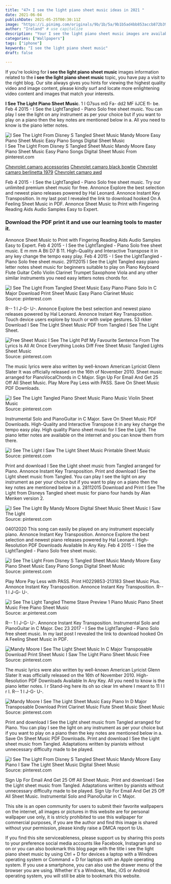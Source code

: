 ```yaml
---
title: "47+ I see the light piano sheet music ideas in 2021 "
date: 2021-06-04
publishDate: 2021-05-25T00:30:11Z
image: "https://i.pinimg.com/originals/9b/1b/5a/9b1b5ad4bb853accb872b39e4ae37882.png"
author: "Ireland" # use capitalize
description: "Your I see the light piano sheet music images are available in this site. I see the light piano sheet music are a topic that is being searched for and liked by netizens today. You can Download the I see the light piano sheet music files here. Download all free photos and vectors."
categories: ["Wallpapers"]
tags: ["iphone"]
keywords: "I see the light piano sheet music"
draft: false

---
```


If you're looking for **i see the light piano sheet music** images information related to the **i see the light piano sheet music** topic, you have pay a visit to the right  blog.  Our site always  gives you  hints  for viewing  the highest  quality video and image  content, please kindly surf and locate more enlightening video content and images  that match your interests.

**I See The Light Piano Sheet Music**. 1 I G7sus mG Fa- dd2 MF iiJCE fI- be. Feb 4 2015 - I See the LightTangled - Piano Solo free sheet music. You can play I see the light on any instrument as per your choice but if you want to play on a piano then the key notes are mentioned below in a. All you need to know is the piano letter notes.

![I See The Light From Disney S Tangled Sheet Music Mandy Moore Easy Piano Sheet Music Easy Piano Songs Digital Sheet Music](https://i.pinimg.com/originals/48/43/52/484352f0ecffd1e598b45058cd1ac168.png "I See The Light From Disney S Tangled Sheet Music Mandy Moore Easy Piano Sheet Music Easy Piano Songs Digital Sheet Music")
I See The Light From Disney S Tangled Sheet Music Mandy Moore Easy Piano Sheet Music Easy Piano Songs Digital Sheet Music From pinterest.com

[Chevrolet camaro accessories](/chevrolet-camaro-accessories/)
[Chevrolet camaro black bowtie](/chevrolet-camaro-black-bowtie/)
[Chevrolet camaro berlinetta 1979](/chevrolet-camaro-berlinetta-1979/)
[Chevrolet camaro awd](/chevrolet-camaro-awd/)

Feb 4 2015 - I See the LightTangled - Piano Solo free sheet music. Try our unlimited premium sheet music for free. Annonce Explore the best selection and newest piano releases powered by Hal Leonard. Annonce Instant Key Transposition. In my last post I revealed the link to download hooked On A Feeling Sheet Music in PDF. Annonce Sheet Music to Print with Fingering Reading Aids Audio Samples Easy to Expert.

### Download the PDF print it and use our learning tools to master it.

Annonce Sheet Music to Print with Fingering Reading Aids Audio Samples Easy to Expert. Feb 4 2015 - I See the LightTangled - Piano Solo free sheet music. E m mm A Bti D7 B 11. High-Quality and Interactive Transpose it in any key change the tempo easy play. Feb 4 2015 - I See the LightTangled - Piano Solo free sheet music. 29112015 I See the Light Tangled easy piano letter notes sheet music for beginners suitable to play on Piano Keyboard Flute Guitar Cello Violin Clarinet Trumpet Saxophone Viola and any other similar instruments you need easy letters notes chords for.


![I See The Light From Tangled Sheet Music Easy Piano Piano Solo In C Major Download Print Sheet Music Easy Piano Clarinet Music](https://i.pinimg.com/originals/be/04/15/be04156c09670a50f48bff50b35a8a28.gif "I See The Light From Tangled Sheet Music Easy Piano Piano Solo In C Major Download Print Sheet Music Easy Piano Clarinet Music")
Source: pinterest.com

R-- 1 l J-G- U-. Annonce Explore the best selection and newest piano releases powered by Hal Leonard. Annonce Instant Key Transposition. Touch device users explore by touch or with swipe gestures. 53 rkker Download I See The Light Sheet Music PDF from Tangled I See The Light Sheet.

![Free Sheet Music I See The Light Pdf My Favourite Sentence From The Lyrics Is All At Once Everything Looks Diff Free Sheet Music Tangled Lights Sheet Music](https://i.pinimg.com/originals/85/9d/cc/859dcc8e84f8b234d0834ad19a724787.png "Free Sheet Music I See The Light Pdf My Favourite Sentence From The Lyrics Is All At Once Everything Looks Diff Free Sheet Music Tangled Lights Sheet Music")
Source: pinterest.com

The music lyrics were also written by well-known American Lyricist Glenn Slater It was officially released on the 16th of November 2010. Sheet music arranged for PianoVocalChords in C Major. Sign Up For Email And Get 25 Off All Sheet Music. Play More Pay Less with PASS. Save On Sheet Music PDF Downloads.

![I See The Light Tangled Piano Sheet Music Piano Music Violin Sheet Music](https://i.pinimg.com/originals/33/6e/66/336e660d0999ac8810e53caf7e894942.png "I See The Light Tangled Piano Sheet Music Piano Music Violin Sheet Music")
Source: pinterest.com

Instrumental Solo and PianoGuitar in C Major. Save On Sheet Music PDF Downloads. High-Quality and Interactive Transpose it in any key change the tempo easy play. High quality Piano sheet music for I See the Light. The piano letter notes are available on the internet and you can know them from there.

![I See The Light I Saw The Light Sheet Music Printable Sheet Music](https://i.pinimg.com/originals/23/95/5e/23955e81a85c22e47e93cbd6bb80677c.png "I See The Light I Saw The Light Sheet Music Printable Sheet Music")
Source: pinterest.com

Print and download I See the Light sheet music from Tangled arranged for Piano. Annonce Instant Key Transposition. Print and download I See the Light sheet music from Tangled. You can play I see the light on any instrument as per your choice but if you want to play on a piano then the key notes are mentioned below in a. 28112015 Download and Print I See The Light from Disneys Tangled sheet music for piano four hands by Alan Menken version 2.

![I See The Light By Mandy Moore Digital Sheet Music Sheet Music I Saw The Light](https://i.pinimg.com/originals/b0/12/ae/b012aec3f5316503fe9a87d034822aad.png "I See The Light By Mandy Moore Digital Sheet Music Sheet Music I Saw The Light")
Source: pinterest.com

04012020 This song can easily be played on any instrument especially piano. Annonce Instant Key Transposition. Annonce Explore the best selection and newest piano releases powered by Hal Leonard. High-Resolution PDF Downloads Available In Any Key. Feb 4 2015 - I See the LightTangled - Piano Solo free sheet music.

![I See The Light From Disney S Tangled Sheet Music Mandy Moore Easy Piano Sheet Music Easy Piano Songs Digital Sheet Music](https://i.pinimg.com/originals/48/43/52/484352f0ecffd1e598b45058cd1ac168.png "I See The Light From Disney S Tangled Sheet Music Mandy Moore Easy Piano Sheet Music Easy Piano Songs Digital Sheet Music")
Source: pinterest.com

Play More Pay Less with PASS. Print H0229853-213183 Sheet Music Plus. Annonce Instant Key Transposition. Annonce Instant Key Transposition. R-- 1 l J-G- U-.

![I See The Light Tangled Theme Stave Preview 1 Piano Music Piano Sheet Music Free Piano Sheet Music](https://i.pinimg.com/originals/42/9f/b2/429fb2d6b2dbdb2ebc4d84b3725b56ba.png "I See The Light Tangled Theme Stave Preview 1 Piano Music Piano Sheet Music Free Piano Sheet Music")
Source: ar.pinterest.com

R-- 1 l J-G- U-. Annonce Instant Key Transposition. Instrumental Solo and PianoGuitar in C Major. Dec 23 2017 - I See the LightTangled - Piano Solo free sheet music. In my last post I revealed the link to download hooked On A Feeling Sheet Music in PDF.

![Mandy Moore I See The Light Sheet Music In C Major Transposable Download Print Sheet Music I Saw The Light Piano Sheet Music Free](https://i.pinimg.com/originals/38/7d/f1/387df159661e6352515b316d1d2e38b6.gif "Mandy Moore I See The Light Sheet Music In C Major Transposable Download Print Sheet Music I Saw The Light Piano Sheet Music Free")
Source: pinterest.com

The music lyrics were also written by well-known American Lyricist Glenn Slater It was officially released on the 16th of November 2010. High-Resolution PDF Downloads Available In Any Key. All you need to know is the piano letter notes. I r Stand-ing here its oh so clear Im where I meant to 11 I I r I. R-- 1 l J-G- U-.

![Mandy Moore I See The Light Sheet Music Easy Piano In D Major Transposable Download Print Clarinet Music Flute Sheet Music Sheet Music](https://i.pinimg.com/originals/5a/ce/ba/5aceba096e45b64eea5c309b482caba5.gif "Mandy Moore I See The Light Sheet Music Easy Piano In D Major Transposable Download Print Clarinet Music Flute Sheet Music Sheet Music")
Source: pinterest.com

Print and download I See the Light sheet music from Tangled arranged for Piano. You can play I see the light on any instrument as per your choice but if you want to play on a piano then the key notes are mentioned below in a. Save On Sheet Music PDF Downloads. Print and download I See the Light sheet music from Tangled. Adaptations written by pianists without unnecessary difficulty made to be played.

![I See The Light From Disney S Tangled Sheet Music Mandy Moore Easy Piano I Saw The Light Sheet Music Digital Sheet Music](https://i.pinimg.com/originals/9b/1b/5a/9b1b5ad4bb853accb872b39e4ae37882.png "I See The Light From Disney S Tangled Sheet Music Mandy Moore Easy Piano I Saw The Light Sheet Music Digital Sheet Music")
Source: pinterest.com

Sign Up For Email And Get 25 Off All Sheet Music. Print and download I See the Light sheet music from Tangled. Adaptations written by pianists without unnecessary difficulty made to be played. Sign Up For Email And Get 25 Off All Sheet Music. Instrumental Solo and PianoGuitar in C Major.

This site is an open community for users to submit their favorite wallpapers on the internet, all images or pictures in this website are for personal wallpaper use only, it is stricly prohibited to use this wallpaper for commercial purposes, if you are the author and find this image is shared without your permission, please kindly raise a DMCA report to Us.

If you find this site serviceableness, please support us by sharing this posts to your preference social media accounts like Facebook, Instagram and so on or you can also bookmark this blog page with the title i see the light piano sheet music by using Ctrl + D for devices a laptop with a Windows operating system or Command + D for laptops with an Apple operating system. If you use a smartphone, you can also use the drawer menu of the browser you are using. Whether it's a Windows, Mac, iOS or Android operating system, you will still be able to bookmark this website.

